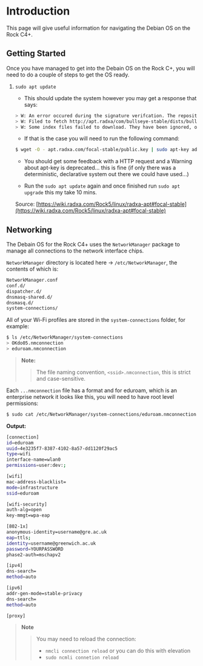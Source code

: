 # Introduction

This page will give useful information for navigating the Debian OS on the Rock C4+.

## Getting Started

Once you have managed to get into the Debain OS on the Rock C+, you will need to do a couple of steps to get the OS ready.

1. `sudo apt update`
    - This should update the system however you may get a response that says:
    ```sh
    > W: An error occured during the signature verifcation. The repository is not updated and the previous index files will be used. GPG error: http://apt.radxa/com/bullseye-stable bullseye InRelease: The following signatures could not be verified because the public key is not available: NO_PUBKEY 9B98116C9AA302C7
    > W: Filed to fetch http://apt.radxa/com/bullseye-stable/dists/bullseye/InRelease The following signatures could not be verified because the public key is not available: NO_PUBKEY 9B98116C9AA302C7
    > W: Some index files failed to download. They have been ignored, or old ones used instead.
    ```
    -  If that is the case you will need to run the following command:
    ```sh
    $ wget -O - apt.radxa.com/focal-stable/public.key | sudo apt-key add
    ```

    - You should get some feedback with a HTTP request and a Warning about apt-key is deprecated... this is fine (if only there was a deterministic, declarative system out there we could have used...)

    - Run the `sudo apt update` again and once finished run `sudo apt upgrade` this my take 10 mins.

    Source: [https://wiki.radxa.com/Rock5/linux/radxa-apt#focal-stable](https://wiki.radxa.com/Rock5/linux/radxa-apt#focal-stable)

## Networking

The Debain OS for the Rock C4+ uses the `NetworkManager` package to manage all connections to the network interface chips. 

`NetworkManager` directory is located here -> `/etc/NetworkManager`, the contents of which is:

```sh
NetworkManager.conf
conf.d/
dispatcher.d/
dnsmasq-shared.d/
dnsmasq.d/
system-connections/
```

All of your Wi-Fi profiles are stored in the `system-connections` folder, for example:

```sh
$ ls /etc/NetworkManager/system-connections
> OKdo05.nmconnection
> eduroam.nmconnection
```

> **Note:**
>> The file naming convention, `<ssid>.nmconnection`, this is strict and case-sensitive.

Each `...nmconnection` file has a format and for eduroam, which is an enterprise network it looks like this, you will need to have root level permissions:

```sh
$ sudo cat /etc/NetworkManager/system-connections/eduroam.nmconnection
```
**Output:**
```sh
[connection]
id=eduroam
uuid=4e3235f7-8387-4102-8a57-dd1120f29ac5
type=wifi
interface-name=wlan0
permissions=user:dev:;

[wifi]
mac-address-blacklist=
mode=infrastructure
ssid=eduroam

[wifi-security]
auth-alg=open
key-mmgt=wpa-eap

[802-1x]
anonymous-identity=username@gre.ac.uk
eap=ttls;
identity=username@greenwich.ac.uk
password=YOURPASSWORD
phase2-auth=mschapv2

[ipv4]
dns-search=
method=auto

[ipv6]
addr-gen-mode=stable-privacy
dns-search=
method=auto

[proxy]
```

> **Note** 
>> You may need to reload the connection:
>> - `nmcli connection reload` or you can do this with elevation
>> - `sudo ncmli connetion reload`
